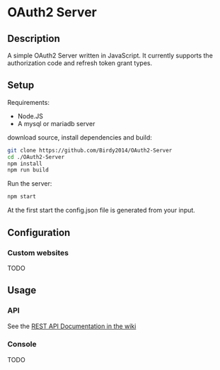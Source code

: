# OAuth2 Server
## Description

A simple OAuth2 Server written in JavaScript. It currently supports the authorization code and refresh token grant types.

## Setup
Requirements:

- Node.JS
- A mysql or mariadb server

download source, install dependencies and build:
```bash
git clone https://github.com/Birdy2014/OAuth2-Server
cd ./OAuth2-Server
npm install
npm run build
```

Run the server:
```bash
npm start
```

At the first start the config.json file is generated from your input.

## Configuration

### Custom websites

TODO

## Usage

### API

See the [REST API Documentation in the wiki](https://github.com/Birdy2014/OAuth2-Server/wiki/REST-API)

### Console

TODO
